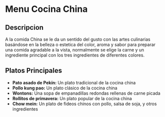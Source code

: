 # Menu Cocina China

## Descripcion
A la comida China se le da un sentido del gusto con las artes culinarias basándose en la belleza o estetica del color, aroma y sabor para preparar una comida agradable a la vista, normalmente se elige la carne y un ingrediente principal con los tres ingredientes de diferentes colores.

## Platos Principales
- **Pato asado de Pekín:** Un plato tradicional de la cocina china 
- **Pollo kung pao:** Un plato clásico de la cocina china 
- **Wontons:** Una sopa de empanadillas redondas rellenas de carne picada 
- **Rollitos de primavera:** Un plato popular de la cocina china 
- **Chow mein:** Un plato de fideos chinos con pollo, salsa de soja, y otros ingredientes 